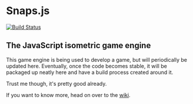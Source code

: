 Snaps.js
========

[![Build Status](https://travis-ci.org/izb/snaps.js.png?branch=master)](https://travis-ci.org/izb/snaps.js)

The JavaScript isometric game engine
------------------------------------

This game engine is being used to develop a game, but will periodically be updated here. Eventually,
once the code becomes stable, it will be packaged up neatly here and have a build process created
around it.

Trust me though, it's pretty good already.

If you want to know more, head on over to the [wiki](https://github.com/izb/snaps.js/wiki).
